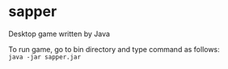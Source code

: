 # sapper
Desktop game written by Java<br>

To run game, go to bin directory and type command as follows:<br>
`java -jar sapper.jar`